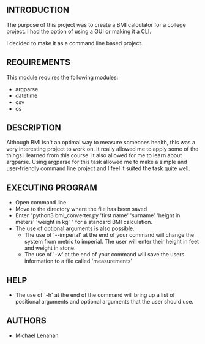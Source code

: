 INTRODUCTION
------------
The purpose of this project was to create a BMI calculator for a college project. I had the option of using a GUI or making it a CLI.

I decided to make it as  a command line based project. 

REQUIREMENTS
------------

This module requires the following modules:

* argparse
* datetime
* csv
* os

DESCRIPTION
------------

Although BMI isn't an optimal way to measure someones health, this was a very interesting project to work on. It really allowed me to apply some of the things I learned from this course. It also allowed for me to learn about argparse. Using argparse for this task allowed me to make a simple and user-friendly command line project and I feel it suited the task quite well.

EXECUTING PROGRAM
-----------------

* Open command line
* Move to the directory where the file has been saved
* Enter "python3 bmi_converter.py 'first name' 'surname' 'height in meters' 'weight in kg' " for a standard BMI calculation.
* The use of optional arguments is also possible.
    * The use of '--imperial' at the end of your command will change the system from metric to imperial. The user will enter their height in feet and weight in stone.
    * The use of '-w' at the end of your command will save the users information to a file called 'measurements'

HELP
----

* The use of '-h' at the end of the command will bring up a list of positional arguments and optional arguments that the user should use.

AUTHORS
-------

* Michael Lenahan
